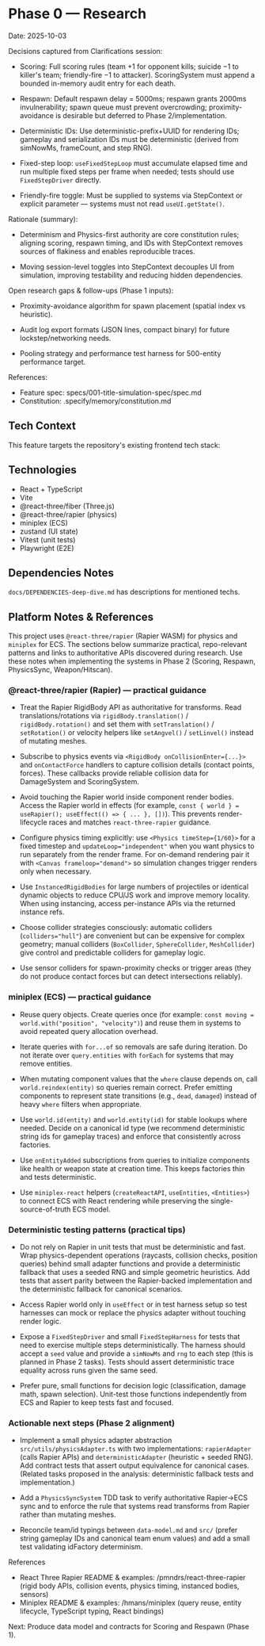 # Phase 0 — Research

Date: 2025-10-03

Decisions captured from Clarifications session:

- Scoring: Full scoring rules (team +1 for opponent kills; suicide −1 to killer's team;
  friendly-fire −1 to attacker). ScoringSystem must append a bounded in-memory audit entry
  for each death.

- Respawn: Default respawn delay = 5000ms; respawn grants 2000ms invulnerability; spawn
  queue must prevent overcrowding; proximity-avoidance is desirable but deferred to Phase
  2/implementation.

- Deterministic IDs: Use deterministic-prefix+UUID for rendering IDs; gameplay and
  serialization IDs must be deterministic (derived from simNowMs, frameCount, and step RNG).

- Fixed-step loop: `useFixedStepLoop` must accumulate elapsed time and run multiple fixed
  steps per frame when needed; tests should use `FixedStepDriver` directly.

- Friendly-fire toggle: Must be supplied to systems via StepContext or explicit parameter —
  systems must not read `useUI.getState()`.

Rationale (summary):

- Determinism and Physics-first authority are core constitution rules; aligning scoring,
  respawn timing, and IDs with StepContext removes sources of flakiness and enables
  reproducible traces.

- Moving session-level toggles into StepContext decouples UI from simulation, improving
  testability and reducing hidden dependencies.

Open research gaps & follow-ups (Phase 1 inputs):

- Proximity-avoidance algorithm for spawn placement (spatial index vs heuristic).

- Audit log export formats (JSON lines, compact binary) for future lockstep/networking needs.

- Pooling strategy and performance test harness for 500-entity performance target.

References:

- Feature spec: specs/001-title-simulation-spec/spec.md
- Constitution: .specify/memory/constitution.md

## Tech Context

This feature targets the repository's existing frontend tech stack:

## Technologies

- React + TypeScript
- Vite
- @react-three/fiber (Three.js)
- @react-three/rapier (physics)
- miniplex (ECS)
- zustand (UI state)
- Vitest (unit tests)
- Playwright (E2E)

## Dependencies Notes

`docs/DEPENDENCIES-deep-dive.md` has descriptions for mentioned techs.

## Platform Notes & References

This project uses `@react-three/rapier` (Rapier WASM) for physics and `miniplex`
for ECS. The sections below summarize practical, repo-relevant patterns and
links to authoritative APIs discovered during research. Use these notes when
implementing the systems in Phase 2 (Scoring, Respawn, PhysicsSync, Weapon/Hitscan).

### @react-three/rapier (Rapier) — practical guidance

- Treat the Rapier RigidBody API as authoritative for transforms. Read
  translations/rotations via `rigidBody.translation()` / `rigidBody.rotation()` and
  set them with `setTranslation()` / `setRotation()` or velocity helpers like
  `setAngvel()` / `setLinvel()` instead of mutating meshes.

- Subscribe to physics events via `<RigidBody onCollisionEnter={...}>` and
  `onContactForce` handlers to capture collision details (contact points,
  forces). These callbacks provide reliable collision data for DamageSystem and
  ScoringSystem.

- Avoid touching the Rapier world inside component render bodies. Access the
  Rapier world in effects (for example, `const { world } = useRapier(); useEffect(() => { ... }, [])`).
  This prevents render-lifecycle races and matches `react-three-rapier` guidance.

- Configure physics timing explicitly: use `<Physics timeStep={1/60}>` for a
  fixed timestep and `updateLoop="independent"` when you want physics to run
  separately from the render frame. For on-demand rendering pair it with
  `<Canvas frameloop="demand">` so simulation changes trigger renders only
  when necessary.

- Use `InstancedRigidBodies` for large numbers of projectiles or identical
  dynamic objects to reduce CPU/JS work and improve memory locality. When using
  instancing, access per-instance APIs via the returned instance refs.

- Choose collider strategies consciously: automatic colliders (`colliders="hull"`)
  are convenient but can be expensive for complex geometry; manual colliders
  (`BoxCollider`, `SphereCollider`, `MeshCollider`) give control and predictable
  colliders for gameplay logic.

- Use sensor colliders for spawn-proximity checks or trigger areas (they do not
  produce contact forces but can detect intersections reliably).

### miniplex (ECS) — practical guidance

- Reuse query objects. Create queries once (for example:
  `const moving = world.with("position", "velocity")`) and reuse them in
  systems to avoid repeated query allocation overhead.

- Iterate queries with `for...of` so removals are safe during iteration. Do not
  iterate over `query.entities` with `forEach` for systems that may remove
  entities.

- When mutating component values that the `where` clause depends on, call
  `world.reindex(entity)` so queries remain correct. Prefer emitting components
  to represent state transitions (e.g., `dead`, `damaged`) instead of heavy `where`
  filters when appropriate.

- Use `world.id(entity)` and `world.entity(id)` for stable lookups where needed.
  Decide on a canonical id type (we recommend deterministic string ids for
  gameplay traces) and enforce that consistently across factories.

- Use `onEntityAdded` subscriptions from queries to initialize components like
  health or weapon state at creation time. This keeps factories thin and tests
  deterministic.

- Use `miniplex-react` helpers (`createReactAPI`, `useEntities`, `<Entities>`) to
  connect ECS with React rendering while preserving the single-source-of-truth
  ECS model.

### Deterministic testing patterns (practical tips)

- Do not rely on Rapier in unit tests that must be deterministic and fast.
  Wrap physics-dependent operations (raycasts, collision checks, position queries)
  behind small adapter functions and provide a deterministic fallback that uses a
  seeded RNG and simple geometric heuristics. Add tests that assert parity
  between the Rapier-backed implementation and the deterministic fallback for
  canonical scenarios.

- Access Rapier world only in `useEffect` or in test harness setup so test
  harnesses can mock or replace the physics adapter without touching render
  logic.

- Expose a `FixedStepDriver` and small `FixedStepHarness` for tests that need to
  exercise multiple steps deterministically. The harness should accept a `seed`
  value and provide a `simNowMs` and `rng` to each step (this is planned in
  Phase 2 tasks). Tests should assert deterministic trace equality across runs
  given the same seed.

- Prefer pure, small functions for decision logic (classification, damage
  math, spawn selection). Unit-test those functions independently from ECS and
  Rapier to keep tests fast and focused.

### Actionable next steps (Phase 2 alignment)

- Implement a small physics adapter abstraction `src/utils/physicsAdapter.ts`
  with two implementations: `rapierAdapter` (calls Rapier APIs) and
  `deterministicAdapter` (heuristic + seeded RNG). Add contract tests that
  assert output equivalence for canonical cases. (Related tasks proposed in the
  analysis: deterministic fallback tests and implementation.)

- Add a `PhysicsSyncSystem` TDD task to verify authoritative Rapier→ECS sync and
  to enforce the rule that systems read transforms from Rapier rather than
  mutating meshes.

- Reconcile team/id typings between `data-model.md` and `src/` (prefer string
  gameplay IDs and canonical team enum values) and add a small test validating
  idFactory determinism.

References

- React Three Rapier README & examples: /pmndrs/react-three-rapier (rigid body
  APIs, collision events, physics timing, instanced bodies, sensors)
- Miniplex README & examples: /hmans/miniplex (query reuse, entity lifecycle,
  TypeScript typing, React bindings)


Next: Produce data model and contracts for Scoring and Respawn (Phase 1).

<!-- eof -->